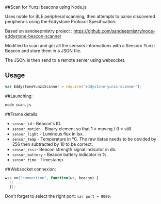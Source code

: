 ##Scan for Yunzi beacons using Node.js

Uses noble for BLE peripheral scanning, then attempts to parse discovered peripherals using the Eddystone Protocol Specification. 

Based on sandeepmistry project : https://github.com/sandeepmistry/node-eddystone-beacon-scanner

Modified to scan and get all the sensors informations with a Sensoro Yunzi Beacon and store them in a JSON file.

The JSON is then send to a remote server using websocket.

## Usage

```javascript
var EddystoneYunziScanner = require('eddystone-yunzi-scanner');
```

##Launching: 
```sh
node scan.js
```
##Frame details:

  * ```sensor_id``` - Beacon's ID.
  * ```sensor_motion``` - Binary element so that 1 = moving / 0 = still.
  * ```sensor_light``` - Luminous flux in lux.
  * ```sensor_temp``` - Temperature in °C. The raw datas needs to be devided by 256 then subtracted by 10 to be correct.
  * ```sensor_rssi```- Beacon strength signal indicator in db.
  * ```sensor_battery``` - Beacon battery indicator in %.
  * ```sensor_time``` - Timestamp.

##Websocket connexion:
```javascript
wss.on("connection", function(ws, beacon) {
  // ...
  });
```  
Don't forget to select the right port:
```var port = 8080;```
